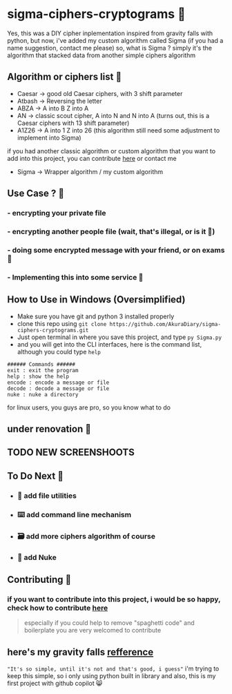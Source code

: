 # sigma-ciphers-cryptograms 🥖

Yes, this was a DIY cipher inplementation inspired from gravity falls with python, but now, i've added my custom algorithm called Sigma (if you had a name suggestion, contact me please) so, what is Sigma ? simply it's the algorithm that stacked data from another simple ciphers algorithm

## Algorithm or ciphers list 🍞

- Caesar -> good old Caesar ciphers, with 3 shift parameter
- Atbash -> Reversing the letter
- ABZA -> A into B Z into A
- AN -> classic scout cipher, A into N and N into A (turns out, this is a Caesar ciphers with 13 shift parameter)
- A1Z26 -> A into 1 Z into 26 (this algorithm still need some adjustment to implement into Sigma)
 
if you had another classic algorithm or custom algorithm that you want to add into this project, you can contribute [here](https://github.com/AkuraDiary/sigma-ciphers-cryptograms/blob/main/CONTRIBUTING.md) or contact me
 
- Sigma -> Wrapper algorithm / my custom algorithm

## Use Case ? 🥪
### - encrypting your private file
### - encrypting another people file (wait, that's illegal, or is it 🤨)
### - doing some encrypted message with your friend, or on exams 🤨
### - Implementing this into some service 🥖

## How to Use in Windows (Oversimplified)
- Make sure you have git and python 3 installed properly
- clone this repo using  ```git clone https://github.com/AkuraDiary/sigma-ciphers-cryptograms.git ```
- Just open terminal in where you save this project, and type ```py Sigma.py```
- and you will get into the CLI interfaces, here is the command list, although you could type `help`
```
###### Commands ######
exit : exit the program
help : show the help
encode : encode a message or file
decode : decode a message or file
nuke : nuke a directory
```

for linux users, you guys are pro, so you know what to do

## under renovation 🥯

## TODO NEW SCREENSHOOTS
    
## To Do Next 🥛
- ###  🌮 add file utilities
- ### ⌨️ add command line mechanism
- ### 🗃️ add more ciphers algorithm of course
- ### 🥜 add Nuke

## Contributing 🍪
### if you want to contribute into this project, i would be so happy, check how to contribute [here](https://github.com/AkuraDiary/sigma-ciphers-cryptograms/blob/main/CONTRIBUTING.md) 
> especially if you could help to remove "spaghetti code" and boilerplate you are very welcomed to contribute

## here's my gravity falls [refference](https://gravityfalls.fandom.com/wiki/List_of_cryptograms/Episodes)
`"It's so simple, until it's not and that's good, i guess"`
i'm trying to keep this simple, so i only using python built in library
and also, this is my first project with github copilot 😸
